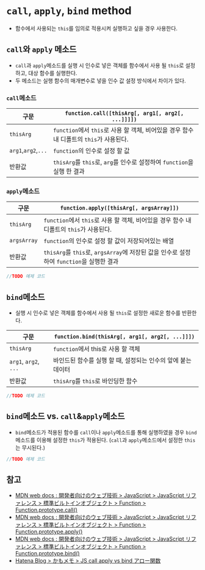 # `call`, `apply`, `bind` method
- 함수에서 사용되는 `this`를 임의로 적용시켜 실행하고 싶을 경우 사용한다.

## `call`와 `apply` 메소드
- `call`과 `apply`메소드를 실행 시 인수로 넣은 객체를 함수에서 사용 될 `this`로 설정하고, 대상 함수를 실행한다.
- 두 메소드는 실행 함수의 매개변수로 넣을 인수 값 설정 방식에서 차이가 있다.

### `call`메소드

구문 | `function.call([thisArg[, arg1[, arg2[, ...]]]])`
----|---------------------------------------------------
`thisArg` | `function`에서 `this`로 사용 할 객체, 비어있을 경우 함수 내 디폴트의 `this`가 사용된다.
`arg1`,`arg2`,`...` | `function`의 인수로 설정 할 값
반환값 | `thisArg`를 `this`로, `arg`를 인수로 설정하여 `function`을 실행 한 결과

### `apply`메소드

구문 | `function.apply([thisArg[, argsArray]])`
----|------------------------------------------
`thisArg` | `function`에서 `this`로 사용 할 객체, 비어있을 경우 함수 내 디폴트의 `this`가 사용된다.
`argsArray` | `function`의 인수로 설정 할 값이 저장되어있는 배열
반환값 | `thisArg`를 `this`로, `argsArray`에 저장된 값을 인수로 설정하여 `function`을 실행한 결과

```javascript
//TODO 예제 코드
```

## `bind`메소드
- 실행 시 인수로 넣은 객체를 함수에서 사용 될 `this`로 설정한 새로운 함수를 반환한다.

구문 | `function.bind(thisArg[, arg1[, arg2[, ...]]])`
----|----------------------------------------------
`thisArg` | `function`에서 this로 사용 할 객체
`arg1`, `arg2`, `...` | 바인드된 함수를 실행 할 때, 설정되는 인수의 앞에 붙는 데이터
반환값 | `thisArg`를 `this`로 바인딩한 함수

```javascript
//TODO 예제 코드
```

## `bind`메소드 vs. `call`&`apply`메소드
- `bind`메소드가 적용된 함수를 `call`이나 `apply`메소드를 통해 실행하였을 경우 `bind`메소드를 이용해 설정한 `this`가 적용된다. (`call`과 `apply`메소드에서 설정한 `this`는 무시된다.)

```javascript
//TODO 예제 코드
```

## 참고
- [MDN web docs : 開発者向けのウェブ技術 > JavaScript > JavaScript リファレンス > 標準ビルトインオブジェクト > Function > Function.prototype.call()](https://developer.mozilla.org/ja/docs/Web/JavaScript/Reference/Global_Objects/Function/call)
- [MDN web docs : 開発者向けのウェブ技術 > JavaScript > JavaScript リファレンス > 標準ビルトインオブジェクト > Function > Function.prototype.apply()](https://developer.mozilla.org/ja/docs/Web/JavaScript/Reference/Global_Objects/Function/apply)
- [MDN web docs : 開発者向けのウェブ技術 > JavaScript > JavaScript リファレンス > 標準ビルトインオブジェクト > Function > Function.prototype.bind()](https://developer.mozilla.org/ja/docs/Web/JavaScript/Reference/Global_Objects/Function/bind)
- [Hatena Blog > かもメモ > JS call apply vs bind アロー関数](https://chaika.hatenablog.com/entry/2017/04/21/083000)
